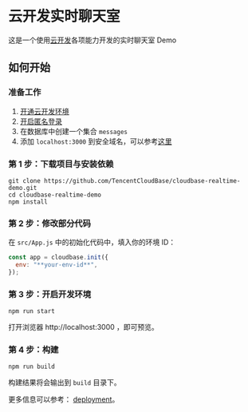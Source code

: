 # 云开发实时聊天室

这是一个使用[云开发](https://www.cloudbase.net/)各项能力开发的实时聊天室 Demo

## 如何开始

### 准备工作

1. [开通云开发环境](https://docs.cloudbase.net/quick-start/create-env.html)
2. [开启匿名登录](https://docs.cloudbase.net/authentication/anonymous.html#kai-tong-liu-cheng)
3. 在数据库中创建一个集合 `messages`
4. 添加 `localhost:3000` 到安全域名，可以参考[这里](https://docs.cloudbase.net/quick-start/web.html#di-2-bu-tian-jia-an-quan-yu-ming)

### 第 1 步：下载项目与安装依赖
```
git clone https://github.com/TencentCloudBase/cloudbase-realtime-demo.git
cd cloudbase-realtime-demo
npm install
```

### 第 2 步：修改部分代码

在 `src/App.js` 中的初始化代码中，填入你的环境 ID：

```js
const app = cloudbase.init({
  env: "**your-env-id**",
});
```

### 第 3 步：开启开发环境

```
npm run start
```

打开浏览器 http://localhost:3000 ，即可预览。

### 第 4 步：构建

```
npm run build
```

构建结果将会输出到 `build` 目录下。

更多信息可以参考： [deployment](https://facebook.github.io/create-react-app/docs/deployment)。
